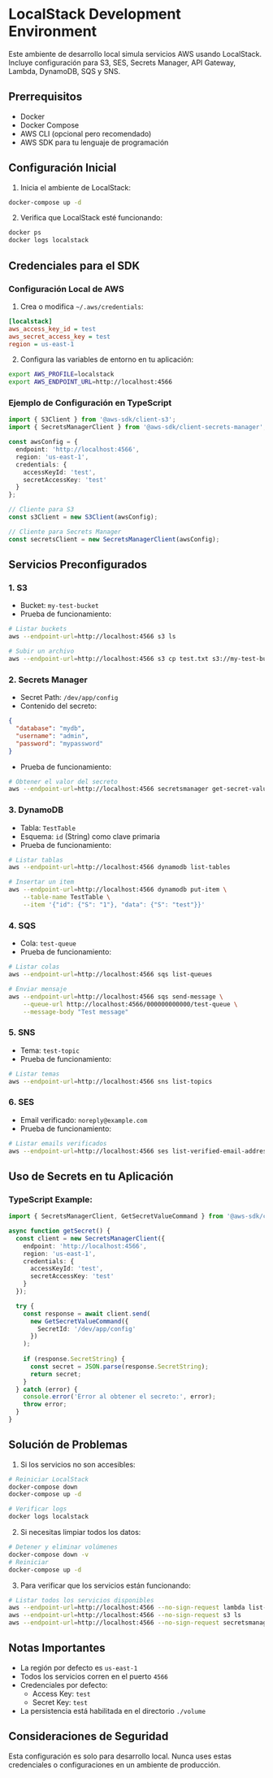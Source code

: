 # LocalStack Development Environment

Este ambiente de desarrollo local simula servicios AWS usando LocalStack. Incluye configuración para S3, SES, Secrets Manager, API Gateway, Lambda, DynamoDB, SQS y SNS.

## Prerrequisitos

- Docker
- Docker Compose
- AWS CLI (opcional pero recomendado)
- AWS SDK para tu lenguaje de programación

## Configuración Inicial

1. Inicia el ambiente de LocalStack:
```bash
docker-compose up -d
```

2. Verifica que LocalStack esté funcionando:
```bash
docker ps
docker logs localstack
```

## Credenciales para el SDK

### Configuración Local de AWS

1. Crea o modifica `~/.aws/credentials`:
```ini
[localstack]
aws_access_key_id = test
aws_secret_access_key = test
region = us-east-1
```

2. Configura las variables de entorno en tu aplicación:
```bash
export AWS_PROFILE=localstack
export AWS_ENDPOINT_URL=http://localhost:4566
```

### Ejemplo de Configuración en TypeScript

```typescript
import { S3Client } from '@aws-sdk/client-s3';
import { SecretsManagerClient } from '@aws-sdk/client-secrets-manager';

const awsConfig = {
  endpoint: 'http://localhost:4566',
  region: 'us-east-1',
  credentials: {
    accessKeyId: 'test',
    secretAccessKey: 'test'
  }
};

// Cliente para S3
const s3Client = new S3Client(awsConfig);

// Cliente para Secrets Manager
const secretsClient = new SecretsManagerClient(awsConfig);
```

## Servicios Preconfigurados

### 1. S3
- Bucket: `my-test-bucket`
- Prueba de funcionamiento:
```bash
# Listar buckets
aws --endpoint-url=http://localhost:4566 s3 ls

# Subir un archivo
aws --endpoint-url=http://localhost:4566 s3 cp test.txt s3://my-test-bucket/
```

### 2. Secrets Manager
- Secret Path: `/dev/app/config`
- Contenido del secreto:
```json
{
  "database": "mydb",
  "username": "admin",
  "password": "mypassword"
}
```
- Prueba de funcionamiento:
```bash
# Obtener el valor del secreto
aws --endpoint-url=http://localhost:4566 secretsmanager get-secret-value --secret-id /dev/app/config
```

### 3. DynamoDB
- Tabla: `TestTable`
- Esquema: `id` (String) como clave primaria
- Prueba de funcionamiento:
```bash
# Listar tablas
aws --endpoint-url=http://localhost:4566 dynamodb list-tables

# Insertar un item
aws --endpoint-url=http://localhost:4566 dynamodb put-item \
    --table-name TestTable \
    --item '{"id": {"S": "1"}, "data": {"S": "test"}}'
```

### 4. SQS
- Cola: `test-queue`
- Prueba de funcionamiento:
```bash
# Listar colas
aws --endpoint-url=http://localhost:4566 sqs list-queues

# Enviar mensaje
aws --endpoint-url=http://localhost:4566 sqs send-message \
    --queue-url http://localhost:4566/000000000000/test-queue \
    --message-body "Test message"
```

### 5. SNS
- Tema: `test-topic`
- Prueba de funcionamiento:
```bash
# Listar temas
aws --endpoint-url=http://localhost:4566 sns list-topics
```

### 6. SES
- Email verificado: `noreply@example.com`
- Prueba de funcionamiento:
```bash
# Listar emails verificados
aws --endpoint-url=http://localhost:4566 ses list-verified-email-addresses
```

## Uso de Secrets en tu Aplicación

### TypeScript Example:
```typescript
import { SecretsManagerClient, GetSecretValueCommand } from '@aws-sdk/client-secrets-manager';

async function getSecret() {
  const client = new SecretsManagerClient({
    endpoint: 'http://localhost:4566',
    region: 'us-east-1',
    credentials: {
      accessKeyId: 'test',
      secretAccessKey: 'test'
    }
  });

  try {
    const response = await client.send(
      new GetSecretValueCommand({
        SecretId: '/dev/app/config'
      })
    );
    
    if (response.SecretString) {
      const secret = JSON.parse(response.SecretString);
      return secret;
    }
  } catch (error) {
    console.error('Error al obtener el secreto:', error);
    throw error;
  }
}
```

## Solución de Problemas

1. Si los servicios no son accesibles:
```bash
# Reiniciar LocalStack
docker-compose down
docker-compose up -d

# Verificar logs
docker logs localstack
```

2. Si necesitas limpiar todos los datos:
```bash
# Detener y eliminar volúmenes
docker-compose down -v
# Reiniciar
docker-compose up -d
```

3. Para verificar que los servicios están funcionando:
```bash
# Listar todos los servicios disponibles
aws --endpoint-url=http://localhost:4566 --no-sign-request lambda list-functions
aws --endpoint-url=http://localhost:4566 --no-sign-request s3 ls
aws --endpoint-url=http://localhost:4566 --no-sign-request secretsmanager list-secrets
```

## Notas Importantes

- La región por defecto es `us-east-1`
- Todos los servicios corren en el puerto `4566`
- Credenciales por defecto:
  - Access Key: `test`
  - Secret Key: `test`
- La persistencia está habilitada en el directorio `./volume`

## Consideraciones de Seguridad

Esta configuración es solo para desarrollo local. Nunca uses estas credenciales o configuraciones en un ambiente de producción.
